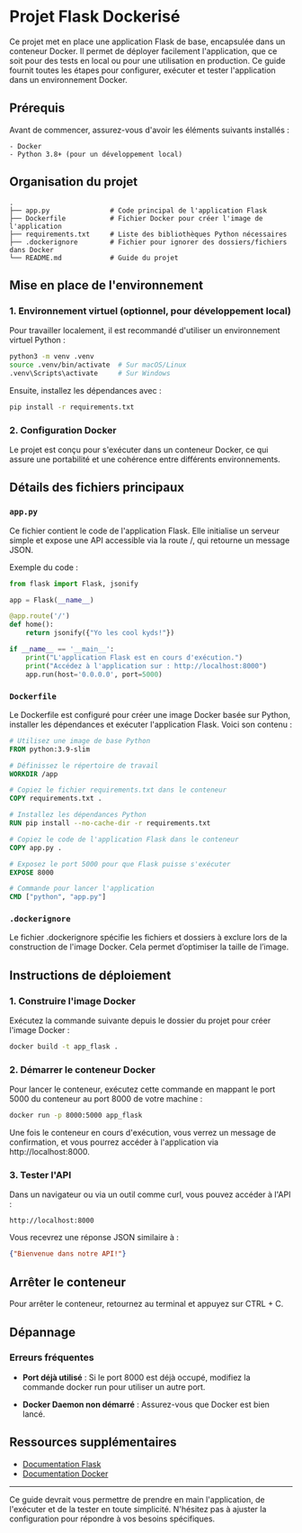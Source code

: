 
# Projet Flask Dockerisé

Ce projet met en place une application Flask de base, encapsulée dans un conteneur Docker. Il permet de déployer facilement l'application, que ce soit pour des tests en local ou pour une utilisation en production. Ce guide fournit toutes les étapes pour configurer, exécuter et tester l'application dans un environnement Docker.

## Prérequis

Avant de commencer, assurez-vous d'avoir les éléments suivants installés :

    - Docker
    - Python 3.8+ (pour un développement local)

## Organisation du projet

```plaintext
.
├── app.py               # Code principal de l'application Flask
├── Dockerfile           # Fichier Docker pour créer l'image de l'application
├── requirements.txt     # Liste des bibliothèques Python nécessaires
├── .dockerignore        # Fichier pour ignorer des dossiers/fichiers dans Docker
└── README.md            # Guide du projet
```

## Mise en place de l'environnement

### 1. Environnement virtuel (optionnel, pour développement local)

Pour travailler localement, il est recommandé d'utiliser un environnement virtuel Python :

```bash
python3 -m venv .venv
source .venv/bin/activate  # Sur macOS/Linux
.venv\Scripts\activate     # Sur Windows
```

Ensuite, installez les dépendances avec :

```bash
pip install -r requirements.txt
```

### 2. Configuration Docker

Le projet est conçu pour s'exécuter dans un conteneur Docker, ce qui assure une portabilité et une cohérence entre différents environnements.

## Détails des fichiers principaux

### `app.py`

Ce fichier contient le code de l'application Flask. Elle initialise un serveur simple et expose une API accessible via la route /, qui retourne un message JSON.

Exemple du code :

```python
from flask import Flask, jsonify

app = Flask(__name__)

@app.route('/')
def home():
    return jsonify({"Yo les cool kyds!"})

if __name__ == '__main__':
    print("L'application Flask est en cours d'exécution.")
    print("Accédez à l'application sur : http://localhost:8000")
    app.run(host='0.0.0.0', port=5000)
```

### `Dockerfile`

Le Dockerfile est configuré pour créer une image Docker basée sur Python, installer les dépendances et exécuter l'application Flask. Voici son contenu :

```Dockerfile
# Utilisez une image de base Python
FROM python:3.9-slim

# Définissez le répertoire de travail
WORKDIR /app

# Copiez le fichier requirements.txt dans le conteneur
COPY requirements.txt .

# Installez les dépendances Python
RUN pip install --no-cache-dir -r requirements.txt

# Copiez le code de l'application Flask dans le conteneur
COPY app.py .

# Exposez le port 5000 pour que Flask puisse s'exécuter
EXPOSE 8000

# Commande pour lancer l'application
CMD ["python", "app.py"]
```

### `.dockerignore`

Le fichier .dockerignore spécifie les fichiers et dossiers à exclure lors de la construction de l'image Docker. Cela permet d’optimiser la taille de l’image.

## Instructions de déploiement

### 1. Construire l'image Docker

Exécutez la commande suivante depuis le dossier du projet pour créer l'image Docker :

```bash
docker build -t app_flask .
```

### 2. Démarrer le conteneur Docker

Pour lancer le conteneur, exécutez cette commande en mappant le port 5000 du conteneur au port 8000 de votre machine :

```bash
docker run -p 8000:5000 app_flask
```

Une fois le conteneur en cours d'exécution, vous verrez un message de confirmation, et vous pourrez accéder à l'application via http://localhost:8000.

### 3. Tester l'API

Dans un navigateur ou via un outil comme curl, vous pouvez accéder à l'API :

```plaintext
http://localhost:8000
```

Vous recevrez une réponse JSON similaire à :

```json
{"Bienvenue dans notre API!"}
```

## Arrêter le conteneur

Pour arrêter le conteneur, retournez au terminal et appuyez sur CTRL + C.

## Dépannage

### Erreurs fréquentes

- **Port déjà utilisé** : Si le port 8000 est déjà occupé, modifiez la commande docker run pour utiliser un autre port.

- **Docker Daemon non démarré** : Assurez-vous que Docker est bien lancé.
  
## Ressources supplémentaires

- [Documentation Flask](https://flask.palletsprojects.com/)
- [Documentation Docker](https://docs.docker.com/)

---

Ce guide devrait vous permettre de prendre en main l'application, de l'exécuter et de la tester en toute simplicité. N'hésitez pas à ajuster la configuration pour répondre à vos besoins spécifiques.
